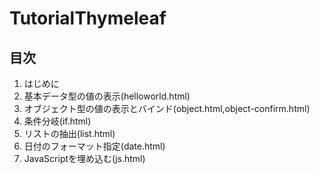 # TutorialThymeleaf

## 目次
1. はじめに
1. 基本データ型の値の表示(helloworld.html)
1. オブジェクト型の値の表示とバインド(object.html,object-confirm.html)
1. 条件分岐(if.html)
1. リストの抽出(list.html)
1. 日付のフォーマット指定(date.html)
1. JavaScriptを埋め込む(js.html)